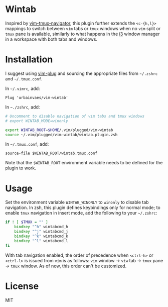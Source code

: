 # Wintab

Inspired by [vim-tmux-navigator](https://github.com/christoomey/vim-tmux-navigator),
this plugin further extends the `<c-{h,l}>` mappings to switch between `vim` tabs or `tmux` windows when no `vim` split or `tmux` pane is available,
similarly to what happens in the [i3](https://i3wm.org) window manager in a workspace with both tabs and windows.

# Installation

I suggest using [vim-plug](https://github.com/junegunn/vim-plug)
and sourcing the appropriate files from `~/.zshrc` and `~/.tmux.conf`.

In `~/.vimrc`, add:
```vim
Plug 'urbainvaes/vim-wintab'
```
In `~./zshrc`, add:
```zsh
# Uncomment to disable navigation of vim tabs and tmux windows
# export WINTAB_MODE=winonly

export WINTAB_ROOT=$HOME/.vim/plugged/vim-wintab
source ~/.vim/plugged/vim-wintab/wintab.plugin.zsh
```
In `~/.tmux.conf`, add:
```tmux
source-file $WINTAB_ROOT/wintab.tmux.conf
```
Note that the `$WINTAB_ROOT` environment variable needs to be defined for the plugin to work.

# Usage

Set the environment variable `WINTAB_WINONLY` to `winonly` to disable tab navigation.
In zsh, this plugin defines keybindings only for normal mode;
to enable `tmux` navigation in insert mode,
add the following to your `~/.zshrc`:
```zsh
if ! [ $TMUX = "" ]
    bindkey "^h" wintabcmd_h
    bindkey "^j" wintabcmd_j
    bindkey "^k" wintabcmd_k
    bindkey "^l" wintabcmd_l
fi
```
With tab navigation enabled,
the order of precedence when `<ctrl-h>` or `<ctrl-l>` is issued from `vim` is as follows:
`vim` window → `viw` tab → `tmux` pane → `tmux` window.
As of now, this order can't be customized.

# License

MIT
